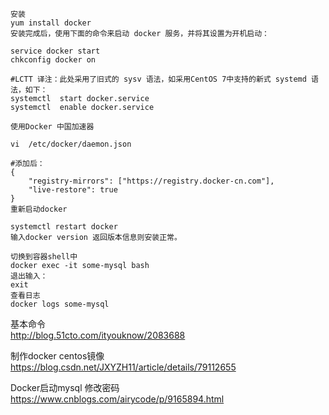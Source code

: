   
```
安装   
yum install docker   
安装完成后，使用下面的命令来启动 docker 服务，并将其设置为开机启动：

service docker start
chkconfig docker on

#LCTT 译注：此处采用了旧式的 sysv 语法，如采用CentOS 7中支持的新式 systemd 语法，如下：
systemctl  start docker.service
systemctl  enable docker.service

使用Docker 中国加速器

vi  /etc/docker/daemon.json

#添加后：
{
    "registry-mirrors": ["https://registry.docker-cn.com"],
    "live-restore": true
}
重新启动docker

systemctl restart docker
输入docker version 返回版本信息则安装正常。

切换到容器shell中   
docker exec -it some-mysql bash   
退出输入：   
exit   
查看日志   
docker logs some-mysql
```
基本命令   
http://blog.51cto.com/ityouknow/2083688

制作docker centos镜像   
https://blog.csdn.net/JXYZH11/article/details/79112655

Docker启动mysql 修改密码   
https://www.cnblogs.com/airycode/p/9165894.html
